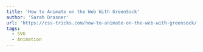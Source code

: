 ```yaml
---
title: 'How to Animate on the Web With GreenSock'
author: 'Sarah Drasner'
url: 'https://css-tricks.com/how-to-animate-on-the-web-with-greensock/'
tags:
  - SVG
  - Animation
---
```

